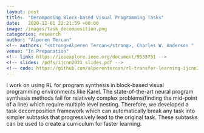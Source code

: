 ```yaml
---
layout: post
title:  "Decomposing Block-based Visual Programming Tasks"
date:   2020-12-01 22:21:59 +00:00
image: /images/task_decomposition.png
categories: research
author: "Alperen Tercan"
<!-- authors: "<strong>Alperen Tercan</strong>, Charles W. Anderson " -->
venue: "In Preparation"
<!-- link: https://ieeexplore.ieee.org/document/9533751 -->
<!-- slides: /pdfs/ijcnn2021_slides.pdf -->
<!-- code: https://github.com/alperentercan/rl-transfer-learning-ijcnn2021 -->
---
```

I work on using RL for program synthesis in block-based visual programming environments like Karel.
The state-of-the-art neural program synthesis methods fail for relatively complex problems(finding the mid-point of a line) which require multiple level nesting. Therefore, we developed a task decomposition framework which can automatically break any task into simpler subtasks that progressively lead to the original task. These subtasks can be used to create a curriculum for faster learning.
